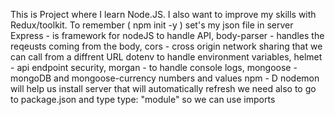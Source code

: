 This is Project where I learn Node.JS. I also want to improve my skills with Redux/toolkit. 
To remember ( npm init -y ) set's my json file in server
Express - is framework for nodeJS to handle API, body-parser - handles the reqeusts coming from the body, cors - cross origin network sharing that we can call from a diffrent URL dotenv to handle environment variables, helmet - api endpoint security, morgan - to handle console logs, mongoose - mongoDB and mongoose-currency numbers and values 
npm - D nodemon will help us install server that will automatically refresh
we need also to go to package.json and type type: "module" so we can use imports
